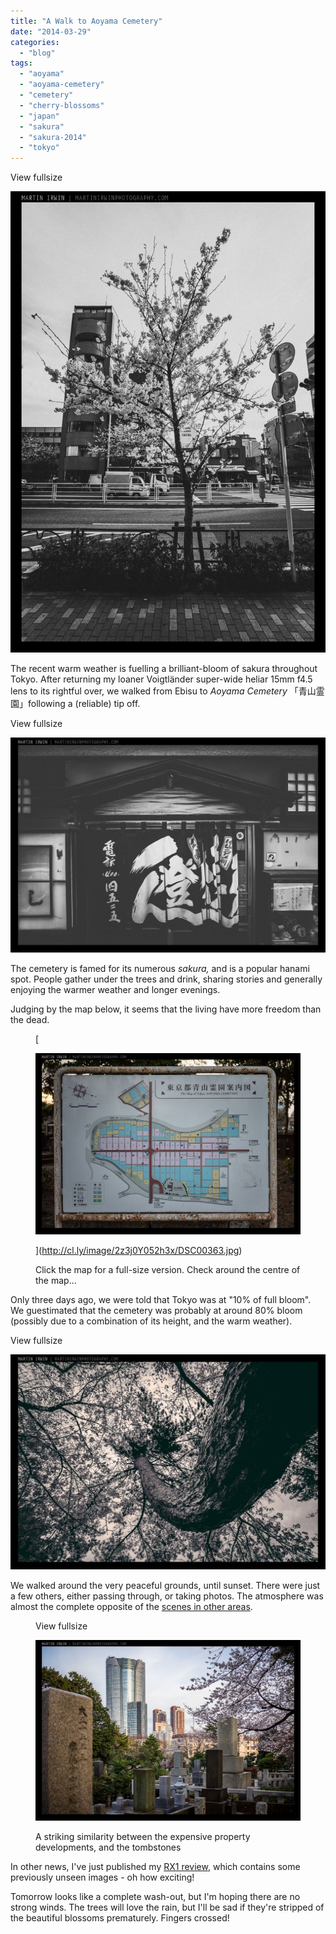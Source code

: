 ```yaml
---
title: "A Walk to Aoyama Cemetery"
date: "2014-03-29"
categories: 
  - "blog"
tags: 
  - "aoyama"
  - "aoyama-cemetery"
  - "cemetery"
  - "cherry-blossoms"
  - "japan"
  - "sakura"
  - "sakura-2014"
  - "tokyo"
---
```


View fullsize

![](/assets/images/7fca7-image-asset.jpeg)

The recent warm weather is fuelling a brilliant-bloom of sakura throughout Tokyo. After returning my loaner Voigtländer super-wide heliar 15mm f4.5 lens to its rightful over, we walked from Ebisu to _Aoyama Cemetery_ 「青山霊園」following a (reliable) tip off.

View fullsize

![](/assets/images/18fb5-image-asset.jpeg)

The cemetery is famed for its numerous _sakura,_ and is a popular hanami spot. People gather under the trees and drink, sharing stories and generally enjoying the warmer weather and longer evenings.

Judging by the map below, it seems that the living have more freedom than the dead.

<figure>

[

![Click the map for a full-size version. Check around the centre of the map...](/assets/images/5f402-image-asset.jpeg)





](http://cl.ly/image/2z3j0Y052h3x/DSC00363.jpg)

<figcaption>



Click the map for a full-size version. Check around the centre of the map...





</figcaption>



</figure>

Only three days ago, we were told that Tokyo was at "10% of full bloom". We guestimated that the cemetery was probably at around 80% bloom (possibly due to a combination of its height, and the warm weather).

View fullsize

![](/assets/images/02839-image-asset.jpeg)

We walked around the very peaceful grounds, until sunset. There were just a few others, either passing through, or taking photos. The atmosphere was almost the complete opposite of the [scenes in other areas](http://www.martinirwinphotography.com/myblog/2013/03/25/sakura-on-the-meguro-river).

<figure>

View fullsize

![A striking similarity between the expensive property developments, and the tombstones](/assets/images/80390-image-asset.jpeg)

<figcaption>



A striking similarity between the expensive property developments, and the tombstones





</figcaption>



</figure>

In other news, I've just published my [RX1 review](http://www.martinirwinphotography.com/reviews/2014/3/29/rx1-review), which contains some previously unseen images - oh how exciting!

Tomorrow looks like a complete wash-out, but I'm hoping there are no strong winds. The trees will love the rain, but I'll be sad if they're stripped of the beautiful blossoms prematurely. Fingers crossed!
